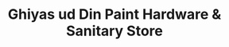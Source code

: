 ---
title: "Ghiyas ud Din Paint Hardware & Sanitary Store"
url: /karachi/ghiyas-ud-din-paint-hardware-und-sanitary-store/
shop: Eisenwaren
---